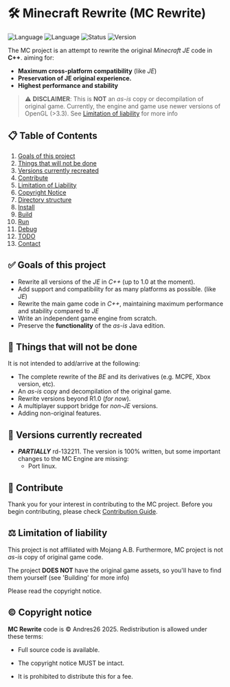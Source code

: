 # 🛠️ Minecraft Rewrite (MC Rewrite)

![Language](https://img.shields.io/badge/language-C++-brightgreen)
![Language](https://img.shields.io/badge/language-C-brightgreen)
![Status](https://img.shields.io/badge/status-In%20Development-yellow)
![Version](https://img.shields.io/badge/version-rd132211-blue)

The MC project is an attempt to rewrite the original *Minecraft JE* code in **C++**. 
aiming for:
- **Maximum cross-platform compatibility** (like *JE*)
- **Preservation of JE original experience.**
- **Highest performance and stability**

> ⚠️ **DISCLAIMER**: This is **NOT** an *as-is* copy or decompilation of original game.
> Currently, the engine and game use newer versions of OpenGL (>3.3).
> See [Limitation of liability](#-limitation-of-liability) for more info

## 📋 Table of Contents
1. [Goals of this project](#-goals-of-this-project)
2. [Things that will not be done](#-things-that-will-not-be-done)
3. [Versions currently recreated](#-versions-currently-recreated)
4. [Contribute](#-contribute)
5. [Limitation of Liability](#-limitation-of-liability)
6. [Copyright Notice](#-copyright-notice)
7. [Directory structure](./Documentation/directory-structure.md)
7. [Install](./Documentation/installing-guide.md)
8. [Build](./Documentation/building-guide.md)
9. [Run](./Documentation/running-mc.md)
10. [Debug](./Documentation/debugging-guide.md)
11. [TODO](./TODO)
12. [Contact](./Documentation/contact-info.md)

## ✅ Goals of this project

- Rewrite all versions of the *JE* in *C++* (up to 1.0 at the moment).
- Add support and compatibility for as many platforms as possible. (like *JE*)
- Rewrite the main game code in *C++*, maintaining maximum performance and 
  stability compared to *JE*
- Write an independent game engine from scratch.
- Preserve the **functionality** of the *as-is* Java edition.
  
## 🚫 Things that will not be done

It is not intended to add/arrive at the following:

- The complete rewrite of the *BE* and its derivatives (e.g. MCPE, Xbox version, etc).
- An *as-is* copy and decompilation of the original game.
- Rewrite versions beyond R1.0 (*for now*).
- A multiplayer support bridge for *non-JE* versions.
- Adding non-original features.

## 📌 Versions currently recreated

- ***PARTIALLY*** rd-132211.
  The version is 100% written, but some important changes to the MC Engine 
  are missing:
  - Port linux.
  
## 🤝 Contribute

Thank you for your interest in contributing to the MC project. Before 
you begin contributing, please check [Contribution Guide](./CONTRIBUTING.md).

## ⚖️ Limitation of liability

This project is not affiliated with Mojang A.B. Furthermore, MC 
project is not *as-is* copy of original game code.

The project **DOES NOT** have the original game assets, so you'll 
have to find them yourself (see 'Building' for more info)

Please read the copyright notice.

## © Copyright notice

**MC Rewrite** code is © Andres26 2025. Redistribution is allowed under these terms:

- Full source code is available.

- The copyright notice MUST be intact.

- It is prohibited to distribute this for a fee.
